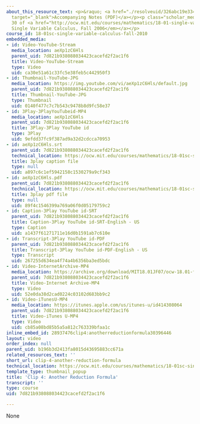 ```yaml
---
about_this_resource_text: <p>&raquo; <a href="./resolveuid/326abc19e334ea879a2c03b2171648ad"
  target="_blank">Accompanying Notes (PDF)</a></p><p class="scholar_medsm">From Lecture
  30 of <a href="http://ocw.mit.edu/courses/mathematics/18-01-single-variable-calculus-fall-2006/video-lectures/"><em>18.01
  Single Variable Calculus, Fall 2006</em></a></p>
course_id: 18-01sc-single-variable-calculus-fall-2010
embedded_media:
- id: Video-YouTube-Stream
  media_location: aeXp1zC6Hls
  parent_uid: 7d821b938088034423cacefd2f2ac1f6
  title: Video-YouTube-Stream
  type: Video
  uid: ca30e51a61c33fc5e38feb5c442950f3
- id: Thumbnail-YouTube-JPG
  media_location: https://img.youtube.com/vi/aeXp1zC6Hls/default.jpg
  parent_uid: 7d821b938088034423cacefd2f2ac1f6
  title: Thumbnail-YouTube-JPG
  type: Thumbnail
  uid: 0140f477c7c7b543c9478b8d9fc58e37
- id: 3Play-3PlayYouTubeid-MP4
  media_location: aeXp1zC6Hls
  parent_uid: 7d821b938088034423cacefd2f2ac1f6
  title: 3Play-3Play YouTube id
  type: 3Play
  uid: 9efdd37fc9f387ad9a32d2cdcca70953
- id: aeXp1zC6Hls.srt
  parent_uid: 7d821b938088034423cacefd2f2ac1f6
  technical_location: https://ocw.mit.edu/courses/mathematics/18-01sc-single-variable-calculus-fall-2010/unit-4-techniques-of-integration/part-b-partial-fractions-integration-by-parts-arc-length-and-surface-area/session-76-integration-by-parts/clip-4-another-reduction-formula/aeXp1zC6Hls.srt
  title: 3play caption file
  type: null
  uid: a897c6c1ef5942158c1530279a9cf343
- id: aeXp1zC6Hls.pdf
  parent_uid: 7d821b938088034423cacefd2f2ac1f6
  technical_location: https://ocw.mit.edu/courses/mathematics/18-01sc-single-variable-calculus-fall-2010/unit-4-techniques-of-integration/part-b-partial-fractions-integration-by-parts-arc-length-and-surface-area/session-76-integration-by-parts/clip-4-another-reduction-formula/aeXp1zC6Hls.pdf
  title: 3play pdf file
  type: null
  uid: 89f4c1546399a769a06f0d05179759c2
- id: Caption-3Play YouTube id-SRT
  parent_uid: 7d821b938088034423cacefd2f2ac1f6
  title: Caption-3Play YouTube id-SRT-English - US
  type: Caption
  uid: a1437f61271711e16d0b1591ab7c610e
- id: Transcript-3Play YouTube id-PDF
  parent_uid: 7d821b938088034423cacefd2f2ac1f6
  title: Transcript-3Play YouTube id-PDF-English - US
  type: Transcript
  uid: 267255d634ea4f74a4b6356ba3ed5bdc
- id: Video-InternetArchive-MP4
  media_location: https://archive.org/download/MIT18.01JF07/ocw-18.01-f07-lec30_300k.mp4
  parent_uid: 7d821b938088034423cacefd2f2ac1f6
  title: Video-Internet Archive-MP4
  type: Video
  uid: 52e0da38d2cad0224c03102d683bb9c2
- id: Video-iTunesU-MP4
  media_location: https://itunes.apple.com/us/itunes-u/id414308064
  parent_uid: 7d821b938088034423cacefd2f2ac1f6
  title: Video-iTunes U-MP4
  type: Video
  uid: cb85a08bd85b5a5a812c763339bfaa1c
inline_embed_id: 28937476clip4:anotherreductionformula30396446
layout: video
order_index: null
parent_uid: b196b3d2413fa8015d43695883cc671a
related_resources_text: ''
short_url: clip-4-another-reduction-formula
technical_location: https://ocw.mit.edu/courses/mathematics/18-01sc-single-variable-calculus-fall-2010/unit-4-techniques-of-integration/part-b-partial-fractions-integration-by-parts-arc-length-and-surface-area/session-76-integration-by-parts/clip-4-another-reduction-formula
template_type: thumbnail_popup
title: 'Clip 4: Another Reduction Formula'
transcript: ''
type: course
uid: 7d821b938088034423cacefd2f2ac1f6

---
```

None